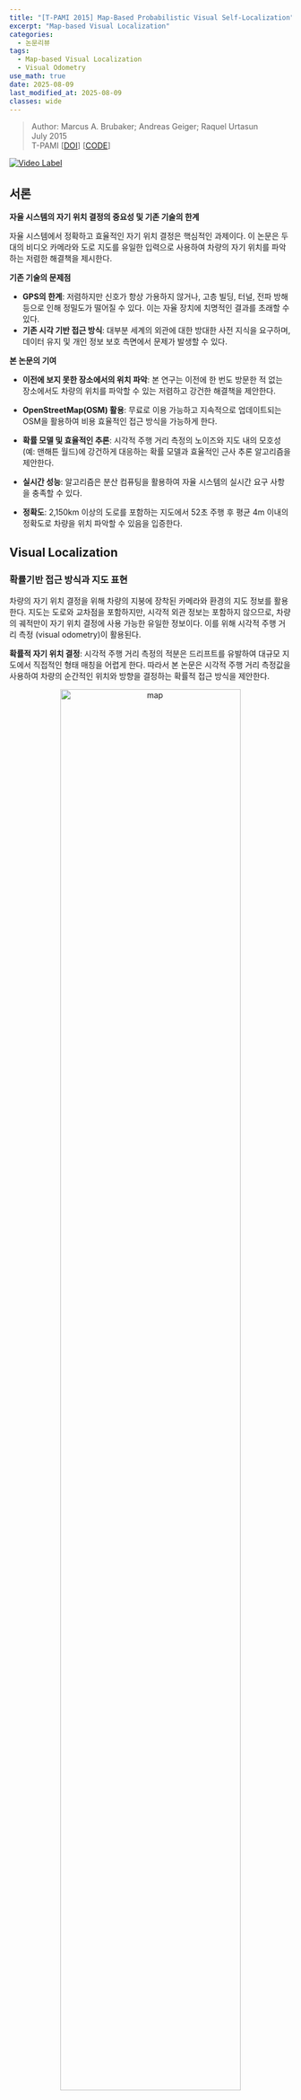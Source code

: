 ```yaml
---
title: "[T-PAMI 2015] Map-Based Probabilistic Visual Self-Localization"
excerpt: "Map-based Visual Localization"
categories:
  - 논문리뷰
tags:
  - Map-based Visual Localization
  - Visual Odometry
use_math: true
date: 2025-08-09
last_modified_at: 2025-08-09
classes: wide
---
```


> Author: Marcus A. Brubaker; Andreas Geiger; Raquel Urtasun  
> July 2015  
> T-PAMI [[DOI](https://doi.org/10.1109/TPAMI.2015.2453975)] [[CODE](https://www.cs.toronto.edu/~mbrubake/projects/map/)]

[![Video Label](http://img.youtube.com/vi/xpVxTMJENg4/0.jpg)](https://youtu.be/xpVxTMJENg4)

## 서론
**자율 시스템의 자기 위치 결정의 중요성 및 기존 기술의 한계**

자율 시스템에서 정확하고 효율적인 자기 위치 결정은 핵심적인 과제이다. 이 논문은 두 대의 비디오 카메라와 도로 지도를 유일한 입력으로 사용하여 차량의 자기 위치를 파악하는 저렴한 해결책을 제시한다.

**기존 기술의 문제점**
- **GPS의 한계**: 저렴하지만 신호가 항상 가용하지 않거나, 고층 빌딩, 터널, 전파 방해 등으로 인해 정밀도가 떨어질 수 있다. 이는 자율 장치에 치명적인 결과를 초래할 수 있다.
- **기존 시각 기반 접근 방식**: 대부분 세계의 외관에 대한 방대한 사전 지식을 요구하며, 데이터 유지 및 개인 정보 보호 측면에서 문제가 발생할 수 있다.

**본 논문의 기여**
- **이전에 보지 못한 장소에서의 위치 파악**: 본 연구는 이전에 한 번도 방문한 적 없는 장소에서도 차량의 위치를 파악할 수 있는 저렴하고 강건한 해결책을 제안한다.

- **OpenStreetMap(OSM) 활용**: 무료로 이용 가능하고 지속적으로 업데이트되는 OSM을 활용하여 비용 효율적인 접근 방식을 가능하게 한다.

- **확률 모델 및 효율적인 추론**: 시각적 주행 거리 측정의 노이즈와 지도 내의 모호성(예: 맨해튼 월드)에 강건하게 대응하는 확률 모델과 효율적인 근사 추론 알고리즘을 제안한다.

- **실시간 성능**: 알고리즘은 분산 컴퓨팅을 활용하여 자율 시스템의 실시간 요구 사항을 충족할 수 있다.

- **정확도**: 2,150km 이상의 도로를 포함하는 지도에서 52초 주행 후 평균 4m 이내의 정확도로 차량을 위치 파악할 수 있음을 입증한다.

## Visual Localization
### 확률기반 접근 방식과 지도 표현
차량의 자기 위치 결정을 위해 차량의 지붕에 장착된 카메라와 환경의 지도 정보를 활용한다. 지도는 도로와 교차점을 포함하지만, 시각적 외관 정보는 포함하지 않으므로, 차량의 궤적만이 자기 위치 결정에 사용 가능한 유일한 정보이다. 이를 위해 시각적 주행 거리 측정 (visual odometry)이 활용된다.

**확률적 자기 위치 결정**:
시각적 주행 거리 측정의 적분은 드리프트를 유발하여 대규모 지도에서 직접적인 형태 매칭을 어렵게 한다. 따라서 본 논문은 시각적 주행 거리 측정값을 사용하여 차량의 순간적인 위치와 방향을 결정하는 확률적 접근 방식을 제안한다.

<p align="center">
  <img src="/assets/images/pami15_lost/img2.png" alt="map" style="width: 80%;">
</p>

**지도 표현**:
지도는 방향성 그래프 (directed graph)로 표현되며, 노드는 도로 구간을, 엣지는 이들 구간의 연결성을 정의한다.
모든 도로 구간은 선형 또는 원호세그먼트로 표현되며, 다음 매개변수들로 정의된다.
교차로는 원형 호로 '부드럽게' 처리되어 차선 기반의 지도 표현을 얻는다.

<p align="center">
  <img src="/assets/images/pami15_lost/img3.png" alt="map" style="width: 80%;">
</p>

**도로 구간 모델링**:
모든 도로 구간은 선형 또는 원호세그먼트로 표현되며, 다음 매개변수들로 정의된다.
- 시작점 ($p_0$), 끝점 ($p_1$)
- 길이 ($\ell$)
- 초기 방향 ($\beta$)
- 곡률 ($\alpha$): 선형 세그먼트의 경우 $\alpha=0$이며, 원호세그먼트의 경우 $\alpha = \frac{\psi_1 - \psi_0}{\ell}$ (여기서 $\psi_0, \psi_1$은 시작 및 끝 각도)

**차량 상태 및 전역 위치/방향 계산**:
차량의 상태는 주행 중인 도로 구간 ($u$), 해당 구간 시작점으로부터의 거리 ($d$), 지역 도로 방향에 대한 차량의 각도 오프셋 ($\theta$)으로 정의된다.
- **전역 방향**: $\bar{\theta} = \theta + \beta + \alpha d$
- **전역 위치**:
  - 선형 세그먼트: $\bar{p} = p_0 + \frac{d}{\ell}(p_1 - p_0)$
  - 원호세그먼트: $\bar{p} = c + r d(\psi_0 + \frac{d}{\ell}(\psi_1 - \psi_0))$ (여기서 $c$는 원의 중심, $r$은 반지름, $d(\psi) = (\cos\psi, \sin\psi)^\top$)

### 상태 공간 및 추론 알고리즘
차량의 움직임은 이산 시간 모델로 표현되며, 상태 $x_t = (u_t, s_t)$는 현재 도로 구간 ($u_t$)과 해당 구간 내의 상태 ($s_t = (d_t, \dot{d}_t, \theta_t, \dot{\theta}_t)$)를 포함한다.

**상태 전이 모델**: $p(x_t|x_{t-1}) = p(u_t|x_{t-1})p(s_t|u_t, x_{t-1})$
- 상태 전이 분포는 선형 변환에 가우시안 노이즈가 더해진 형태로 가정된다: $p(s_t|u_t, x_{t-1}) = \mathcal{N}(s_t | A_{u_t,u_{t-1}}s_{t-1} + b_{u_t,u_{t-1}}, \Sigma_{s_{u_t}})$
- **거리 변화 모델**: 2차, 상수 속도 모델 ($d_t = d_{t-1} + (\dot{d}_{t-1} - \dot{d}_{t-2})$)
- **각도 변화 모델**: 1차 자기회귀 모델(AR(1)) ($\theta_t = \gamma_{u_t}\theta_{t-1}$)
- $\mathbf{A}_{u_t,u_{t-1}} = \begin{bmatrix} 2 & -1 & 0 & 0 \\ 1 & 0 & 0 & 0 \\ 0 & 0 & \gamma_{u_t} & 0 \\ 0 & 0 & 0 & 0 \end{bmatrix}$
- $\mathbf{b}_{u_t,u_{t-1}} = \begin{cases} -(\ell_{u_t}^{-1}, \ell_{u_t}^{-1}, 0, \theta_{u_t,u_{t-1}})^\top & u_t \neq u_{t-1} \\ (0,0,0,0)^\top & u_t = u_{t-1} \end{cases}$

$\theta_{u_t,u_{t-1}}$는 이전 도로 구간의 끝과 현재 도로 구간의 시작 사이의 각도이다.

**추론 알고리즘**: 필터링 분포 $p(x_t|y_{1:t})$는 예측 단계와 업데이트 단계로 나뉘어 재귀적으로 계산된다.
- **예측 단계**:
  - 대부분의 경우, 전이 확률의 시그모이드 형태 때문에 분석적 근사 (analytic approximation)가 사용된다.
  - 전이 확률의 변곡점 근처에서 모드가 겹치면 몬테카를로 근사 (Monte Carlo approximation)를 통해 정확도를 유지한다.
- **업데이트 단계**: 예측된 모드에 관측 $y_t$를 반영하여 업데이트한다. 이는 가우시안 밀도를 곱하는 것과 유사하며, 칼만 필터의 업데이트와 유사한 방식으로 진행된다.
- **후방 분포 복잡도 관리**:
  - 후방 분포의 혼합 성분 수가 지수적으로 증가하는 것을 막기 위해 세 가지 근사화를 사용한다.
  - **모드 병합**: 유사한 모드들을 단일 성분으로 병합한다.
  - **가지치기**: 확률이 임계값 이하인 도로의 혼합 성분들을 제거한다.
  - **혼합 모델 단순화 (GMM simplification)**: 혼합 성분 수가 너무 많아질 때, KL 발산(Kullback-Leibler divergence)을 특정 임계값($\epsilon$) 이하로 유지하면서 성분들을 제거하거나 업데이트하는 절차를 수행한다.
    - KL 발산 상한은 $D(f||g) \le \hat{D}(\phi, \psi, M, M')$으로 주어진 변분 파라미터($\phi, \psi$)로 최소화된다.
    - 단순화된 GMM의 각 성분 파라미터는 다음 식을 통해 반복적으로 업데이트된다:  
    $\mu_b = \frac{\sum_a \phi_{a,b}\mu_a}{\sum_a \phi_{a,b}}$,
    $\Sigma_b = \frac{\sum_a \phi_{a,b}(\Sigma_a + (\mu_a - \mu_b)(\mu_a - \mu_b)^\top)}{\sum_a \phi_{a,b}}$
- **병렬 처리**: 이 알고리즘은 병렬 처리가 가능하도록 설계되어 실시간 성능을 달성한다.

## 실험 평가
제안된 위치 결정 방법은 KITTI 시각 주행 거리 측정 데이터셋을 사용하여 평가된다.

**실험 설정**
- KITTI 데이터셋의 11개 훈련 시퀀스를 활용했다.
- LIBVISO2 라이브러리를 통해 모노큘러 및 스테레오 시각 주행 거리 측정값을 계산했다.
- 계산 시간 단축을 위해 시각 주행 거리 측정값은 초당 1프레임으로 서브샘플링되었다.

**평가 지표**: 위치 및 방향 오차는 시스템이 'localized'된 후 (후방 분포가 10초 이상 단일 모드를 유지) 계산된다.
- **오라클 (oracle) 오차**: GPS 데이터를 지도에 투영하여 계산된 재투영 오차로, 주어진 지도 데이터로 달성 가능한 최상의 오차를 나타낸다.

아래는 정량 평가 결과 (Table 1)이다.

<p align="center">
  <img src="/assets/images/pami15_lost/img4.png" alt="table1" style="width: 80%;">
</p>

스테레오 시각 주행 거리 측정 결과는 오라클 오차의 표준 편차(±2.2m) 범위 내에 있어, 지도 및 GPS 데이터의 부정확성으로 인한 이론적 한계에 근접한 성능을 보여준다.
모노큘러 주행 거리 측정은 시퀀스 01(고속도로 고속 주행) 및 08(이상치 발생)에서 누적 오차로 인해 성능이 좋지 않았다.

**식별 가능한 시퀀스 분석**:
- **모호한 시퀀스 (04, 06)**: 짧은 직선 도로(04) 또는 대칭 경로(06)는 근본적인 모호성으로 인해 위치 파악이 불가능했다.
- **빠르게 위치 파악되는 시퀀스 (02, 10)**: 곡선 도로를 통과하여 빠르게 고유하게 식별되었다.
- **오래 걸리는 시퀀스 (01, 08)**: 긴 직선 구간은 위치 파악이 어렵다.

**단순화 임계값 ($\epsilon$) 영향**:
- $\epsilon$이 커질수록 계산 시간은 감소하고 오차는 증가한다.
- $\epsilon = 10^{-2}$ nats에서 계산 시간과 오차 간의 균형이 가장 좋았다.

**지도 크기 영향**: 초기 영역 크기가 작을수록 위치 파악 시간이 빠르지만, 일정 크기(약 2km²) 이상에서는 지도 크기가 위치 파악 시간에 미치는 영향이 미미해졌다.

**노이즈에 대한 강인성**: GPS 기반 주행 거리 측정값에 가우시안 노이즈를 추가한 결과, SNR(신호 대 잡음비)이 1 이하로 떨어지기 전까지는 오차 변화가 작아 성능이 노이즈에 강인함을 보여준다.

## 결론
이 논문은 카메라와 크라우드소싱 기반의 무료 온라인 지도를 활용한 자기 위치 결정접근 방식을 제시한다.

**연구의 의의**:
- 고속도로, 교외, 혼잡한 도시 등 다양한 시나리오에서 성공적으로 적용되었다.  
- KITTI 벤치마크에서 평균 4m의 정밀도로 1분 이내에 차량 위치를 파악하는 뛰어난 성능을 입증했다.

**향후 연구 방향**:
- **노이즈 모델 개선**: 모노큘러 주행 거리 측정에서 주기적으로 발생하는 큰 이상치(outlier)를 고려하여, 관측 노이즈의 heavy-tailed 특성을 다루는 모델 확장을 통해 강인성을 향상시킬 수 있다.
- **추가 시각적 단서 통합**: OpenStreetMap에 포함된 속도 제한, 도로명 등 추가적인 시각적 단서를 활용하여 위치 결정 정확도를 더욱 높일 수 있다.

